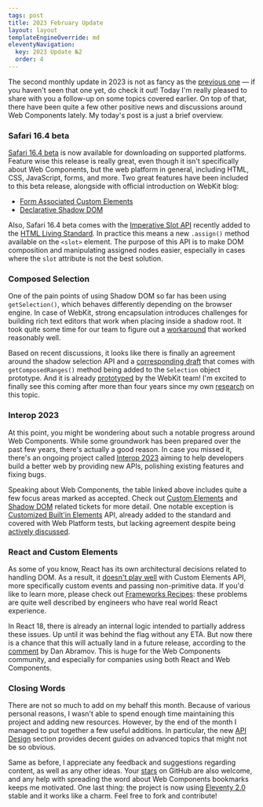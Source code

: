 ```yaml
---
tags: post
title: 2023 February Update
layout: layout
templateEngineOverride: md
eleventyNavigation:
  key: 2023 Update №2
  order: 4
---
```


The second monthly update in 2023 is not as fancy as the [previous one](/2023-01-update/) — if you
haven't seen that one yet, do check it out! Today I'm really pleased to share with you a follow-up
on some topics covered earlier. On top of that, there have been quite a few other positive news and
discussions around Web Components lately. My today's post is a just a brief overview.

### Safari 16.4 beta

[Safari 16.4 beta](https://developer.apple.com/documentation/safari-release-notes/safari-16_4-release-notes)
is now available for downloading on supported platforms. Feature wise this release is really great,
even though it isn't specifically about Web Components, but the web platform in general, including
HTML, CSS, JavaScript, forms, and more. Two great features have been included to this beta release,
alongside with official introduction on WebKit blog:

- [Form Associated Custom Elements](https://webkit.org/blog/13711/elementinternals-and-form-associated-custom-elements/)
- [Declarative Shadow DOM](https://webkit.org/blog/13851/declarative-shadow-dom/)

Also, Safari 16.4 beta comes with the [Imperative Slot API](https://github.com/whatwg/html/pull/6561)
recently added to the [HTML Living Standard](https://html.spec.whatwg.org/multipage/scripting.html#the-slot-element).
In practice this means a new `.assign()` method available on the `<slot>` element. The purpose of this
API is to make DOM composition and manipulating assigned nodes easier, especially in cases where the
`slot` attribute is not the best solution.

### Composed Selection

One of the pain points of using Shadow DOM so far has been using `getSelection()`, which behaves
differently depending on the browser engine. In case of WebKit, strong encapsulation introduces
challenges for building rich text editors that work when placing inside a shadow root. It took quite
some time for our team to figure out a [workaround](https://github.com/vaadin/quill/pull/2) that
worked reasonably well.

Based on recent discussions, it looks like there is finally an agreement around the shadow selection
API and a [corresponding draft](https://w3c.github.io/selection-api/#dom-selection-getcomposedrange)
that comes with `getComposedRanges()` method being added to the `Selection` object prototype. And it
is already [prototyped](https://github.com/WebKit/WebKit/commit/e29577b1a051a4c2cbec70904df6e2f7cf8b5102)
by the WebKit team! I'm excited to finally see this coming after more than four years since my own
[research](https://github.com/webcomponents/polyfills/issues/66#issuecomment-427066346) on this topic.

### Interop 2023

At this point, you might be wondering about such a notable progress around Web Components. While some
groundwork has been prepared over the past few years, there's actually a good reason. In case you
missed it, there's an ongoing project called [Interop 2023](https://github.com/orgs/web-platform-tests/projects/2)
aiming to help developers build a better web by providing new APIs, polishing existing features and
fixing bugs.

Speaking about Web Components, the table linked above includes quite a few focus areas marked as
accepted. Check out [Custom Elements](https://github.com/web-platform-tests/interop/issues/231) and
[Shadow DOM](https://github.com/web-platform-tests/interop/issues/230) related tickets for more detail.
One notable exception is [Customized Built'in Elements](https://github.com/web-platform-tests/interop/issues/234)
API, already added to the standard and covered with Web Platform tests, but lacking agreement
despite being [actively discussed](https://github.com/WebKit/standards-positions/issues/97).

### React and Custom Elements

As some of you know, React has its own architectural decisions related to handling DOM. As a result,
it [doesn't play well](https://custom-elements-everywhere.com/#react) with Custom Elements API, more
specifically custom events and passing non-primitive data. If you'd like to learn more, please check
out [Frameworks Recipes](/frameworks-recipes/): these problems are quite well described by engineers
who have real world React experience.

In React 18, there is already an internal logic intended to partially address these issues. Up until
it was behind the flag without any ETA. But now there is a chance that this will actually land in a
future release, according to the [comment](https://github.com/facebook/react/issues/11347#issuecomment-1438789227)
by Dan Abramov. This is huge for the Web Components community, and especially for companies using
both React and Web Components.

### Closing Words

There are not so much to add on my behalf this month. Because of various personal reasons, I wasn't
able to spend enough time maintaining this project and adding new resources. However, by the end of
the month I managed to put together a few useful additions. In particular, the new [API Design](/api-design/)
section provides decent guides on advanced topics that might not be so obvious.

Same as before, I appreciate any feedback and suggestions regarding content, as well as any other ideas.
Your [stars](https://github.com/web-padawan/webcomponents.today/stargazers) on GitHub are also welcome,
and any help with spreading the word about Web Components bookmarks keeps me motivated. One last thing:
the project is now using [Eleventy 2.0](https://github.com/web-padawan/webcomponents.today/pull/36)
stable and it works like a charm. Feel free to fork and contribute!
